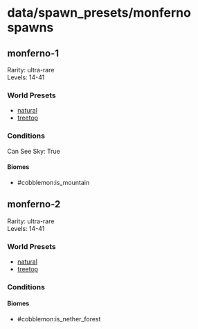# data/spawn_presets/monferno spawns  
  
## monferno-1  
Rarity: ultra-rare  
Levels: 14-41  
  
### World Presets  
* [natural](/data/spawn_data/natural.md)  
* [treetop](/data/spawn_data/treetop.md)  
  
### Conditions  
Can See Sky: True  
  
#### Biomes  
  * #cobblemon:is_mountain
  
  
## monferno-2  
Rarity: ultra-rare  
Levels: 14-41  
  
### World Presets  
* [natural](/data/spawn_data/natural.md)  
* [treetop](/data/spawn_data/treetop.md)  
  
### Conditions  
  
#### Biomes  
  * #cobblemon:is_nether_forest
  
